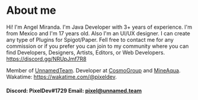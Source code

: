 # About me
Hi! I'm Angel Miranda. I'm Java Developer with 3+ years of experience. I'm from Mexico and I'm 17 years old. Also I'm an UI/UX designer.
I can create any type of Plugins for Spigot/Paper. Fell free to contact me for any commission or if you prefer you can join to my community where you can find Developers, Designers, Artists, Editors, or Web Developers. https://discord.gg/NRUpJmf7R8

Member of [UnnamedTeam](https://github.com/unnamed). Developer at [CosmoGroup](https://github.com/cosmogrp) and [MineAqua](https://github.com/MineAqua).
Wakatime: https://wakatime.com/@pixeldev.

#### Discord: PixelDev#1729 Email: pixel@unnamed.team

